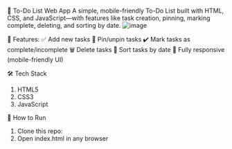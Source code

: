 📝 To-Do List Web App
A simple, mobile-friendly To-Do List built with HTML, CSS, and JavaScript—with features like task creation, pinning, marking complete, deleting, and sorting by date.
![image](https://github.com/user-attachments/assets/97e98f40-5050-41a6-aeff-9c8de9336dcf)

🚀 Features:
✅ Add new tasks
📌 Pin/unpin tasks
✔️ Mark tasks as complete/incomplete
🗑️ Delete tasks
📅 Sort tasks by date
📱 Fully responsive (mobile-friendly UI)

🛠️ Tech Stack
1) HTML5
2) CSS3
3) JavaScript 

🧰 How to Run
1) Clone this repo: 
2) Open index.html in any browser

